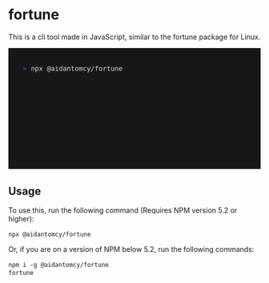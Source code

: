 # fortune

This is a cli tool made in JavaScript, similar to the fortune package for Linux.

![fortune demo](./fortune.gif)

## Usage
To use this, run the following command (Requires NPM version 5.2 or higher):
```
npx @aidantomcy/fortune
```
Or, if you are on a version of NPM below 5.2, run the following commands:
```
npm i -g @aidantomcy/fortune
fortune
```
